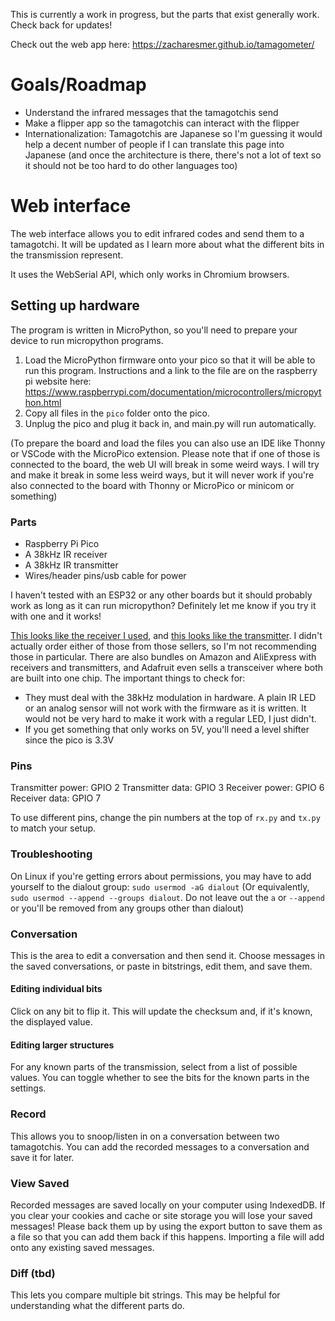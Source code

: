 This is currently a work in progress, but the parts that exist generally work. Check back for updates!

Check out the web app here: https://zacharesmer.github.io/tamagometer/

# Goals/Roadmap
- Understand the infrared messages that the tamagotchis send
- Make a flipper app so the tamagotchis can interact with the flipper
- Internationalization: Tamagotchis are Japanese so I'm guessing it would help a decent number of people if I can translate this page into Japanese (and once the architecture is there, there's not a lot of text so it should not be too hard to do other languages too)

# Web interface
The web interface allows you to edit infrared codes and send them to a tamagotchi. It will be updated as I learn more about what the different bits in the transmission represent.  

It uses the WebSerial API, which only works in Chromium browsers.

## Setting up hardware
The program is written in MicroPython, so you'll need to prepare your device to run micropython programs.

1. Load the MicroPython firmware onto your pico so that it will be able to run this program. Instructions and a link to the file are on the raspberry pi website here: https://www.raspberrypi.com/documentation/microcontrollers/micropython.html
2. Copy all files in the `pico` folder onto the pico. 
3. Unplug the pico and plug it back in, and main.py will run automatically.

(To prepare the board and load the files you can also use an IDE like Thonny or VSCode with the MicroPico extension. Please note that if one of those is connected to the board, the web UI will break in some weird ways. I will try and make it break in some less weird ways, but it will never work if you're also connected to the board with Thonny or MicroPico or minicom or something)

### Parts
- Raspberry Pi Pico
- A 38kHz IR receiver 
- A 38kHz IR transmitter
- Wires/header pins/usb cable for power

I haven't tested with an ESP32 or any other boards but it should probably work as long as it can run micropython? Definitely let me know if you try it with one and it works!

[This looks like the receiver I used](https://www.ebay.com/itm/172087478029), and [this looks like the transmitter](https://www.ebay.com/itm/294328064400). I didn't actually order either of those from those sellers, so I'm not recommending those in particular. There are also bundles on Amazon and AliExpress with receivers and transmitters, and Adafruit even sells a transceiver where both are built into one chip. The important things to check for:

- They must deal with the 38kHz modulation in hardware. A plain IR LED or an analog sensor will not work with the firmware as it is written. It would not be very hard to make it work with a regular LED, I just didn't.
- If you get something that only works on 5V, you'll need a level shifter since the pico is 3.3V

### Pins
Transmitter power: GPIO 2
Transmitter data: GPIO 3
Receiver power: GPIO 6
Receiver data: GPIO 7

To use different pins, change the pin numbers at the top of `rx.py` and `tx.py` to match your setup.

### Troubleshooting
On Linux if you're getting errors about permissions, you may have to add yourself to the dialout group:
`sudo usermod -aG dialout` 
(Or equivalently, `sudo usermod --append --groups dialout`. Do not leave out the `a` or `--append` or you'll be removed from any groups other than dialout)

### Conversation
This is the area to edit a conversation and then send it. Choose messages in the saved conversations, or paste in bitstrings, edit them, and save them.

#### Editing individual bits
Click on any bit to flip it. This will update the checksum and, if it's known, the displayed value.

#### Editing larger structures
For any known parts of the transmission, select from a list of possible values. You can toggle whether to see the bits for the known parts in the settings.

### Record
This allows you to snoop/listen in on a conversation between two tamagotchis. You can add the recorded messages to a conversation and save it for later.

### View Saved
Recorded messages are saved locally on your computer using IndexedDB. If you clear your cookies and cache or site storage you will lose your saved messages! Please back them up by  using the export button to save them as a file so that you can add them back if this happens. Importing a file will add onto any existing saved messages.

### Diff (tbd)
This lets you compare multiple bit strings. This may be helpful for understanding what the different parts do.
